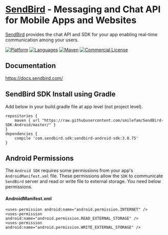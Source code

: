 # [SendBird](https://sendbird.com) - Messaging and Chat API for Mobile Apps and Websites
[SendBird](https://sendbird.com) provides the chat API and SDK for your app enabling real-time communication among your users.

[![Platform](https://img.shields.io/badge/platform-android-orange.svg)](https://github.com/smilefam/SendBird-SDK-Android)
[![Languages](https://img.shields.io/badge/language-java-orange.svg)](https://github.com/smilefam/SendBird-SDK-Android)
[![Maven](https://img.shields.io/badge/maven-v3.0.75-green.svg)](https://github.com/smilefam/SendBird-SDK-Android/tree/master/com/sendbird/sdk/sendbird-android-sdk/3.0.75)
[![Commercial License](https://img.shields.io/badge/license-Commercial-brightgreen.svg)](https://github.com/smilefam/SendBird-SDK-Android/blob/master/LICENSE.md)

## Documentation
https://docs.sendbird.com/

## SendBird SDK Install using Gradle

Add below in your build.gradle file at app level (not project level).

```
repositories {
    maven { url "https://raw.githubusercontent.com/smilefam/SendBird-SDK-Android/master/" }
}
dependencies {
    compile 'com.sendbird.sdk:sendbird-android-sdk:3.0.75'
}
```

## Android Permissions
The `Android SDK` requires some permissions from your app's `AndroidManifest.xml` file. These permissions allow the `SDK` to communicate `SendBird` server and read or write file to external storage.
You need below permissions.

#### AndroidManifest.xml
```
<uses-permission android:name="android.permission.INTERNET" />
<uses-permission android:name="android.permission.READ_EXTERNAL_STORAGE" />
<uses-permission android:name="android.permission.WRITE_EXTERNAL_STORAGE" />
```
